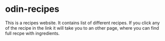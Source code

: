 # odin-recipes
This is a recipes website. It contains list of different recipes. If you click any of the recipe in the link it will take you to an other page, where you can find full recpe with ingredients.